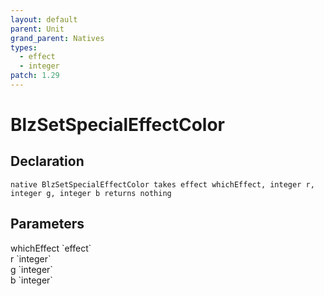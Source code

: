 ```yaml
---
layout: default
parent: Unit
grand_parent: Natives
types:
  - effect
  - integer
patch: 1.29
---
```


# BlzSetSpecialEffectColor

## Declaration

```
native BlzSetSpecialEffectColor takes effect whichEffect, integer r, integer g, integer b returns nothing
```

## Parameters
<dl>
  <dt>whichEffect `effect`</dt>
  <dd></dd>

  <dt>r `integer`</dt>
  <dd></dd>

  <dt>g `integer`</dt>
  <dd></dd>

  <dt>b `integer`</dt>
  <dd></dd>
</dl>